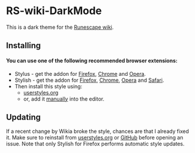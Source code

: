 # RS-wiki-DarkMode
This is a dark theme for the [Runescape wiki](http://runescape.wikia.com/wiki/RuneScape_Wiki).

## Installing
#### You can use one of the following recommended browser extensions:
* Stylus - get the addon for [Firefox](https://addons.mozilla.org/en-US/firefox/addon/styl-us/), [Chrome](https://chrome.google.com/webstore/detail/stylus/clngdbkpkpeebahjckkjfobafhncgmne) and [Opera](https://addons.opera.com/en-gb/extensions/details/stylus/).
* Stylish - get the addon for [Firefox](https://addons.mozilla.org/en-US/firefox/addon/2108/), [Chrome](https://chrome.google.com/extensions/detail/fjnbnpbmkenffdnngjfgmeleoegfcffe), [Opera](https://addons.opera.com/en/extensions/details/stylish/) and [Safari](http://sobolev.us/stylish/).
* Then install this style using:
  * [userstyles.org](https://userstyles.org/styles/150266/runescape-wiki-darkmode)
  * or, add it [manually](https://raw.githubusercontent.com/CephHunter/RS-wiki-DarkMode/master/Darkmode.css) into the editor.

## Updating
If a recent change by Wikia broke the style, chances are that I already fixed it. Make sure to reinstall from [userstyles.org](https://userstyles.org/styles/150266/runescape-wiki-darkmode) or [GitHub](https://raw.githubusercontent.com/CephHunter/RS-wiki-DarkMode/master/Darkmode.css) before opening an issue. Note that only Stylish for Firefox performs automatic style updates.
